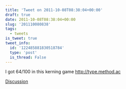 ```yaml
---
title: 'Tweet on 2011-10-08T08:38:04+00:00'
draft: true
date: 2011-10-08T08:38:04+00:00
slug: '201110080838'
tags:
  - tweets
is_tweet: true
tweet_info:
  id: '122485881830518784'
  type: 'post'
  is_thread: False
---
```




I got 64/100 in this kerning game <http://type.method.ac>

[Discussion](https://x.com/sytelus/status/122485881830518784)
